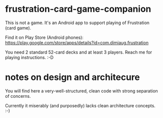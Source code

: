 # frustration-card-game-companion
This is not a game. It's an Android app to support
playing of Frustration (card game).

Find it on Play Store (Android phones):
https://play.google.com/store/apps/details?id=com.dimiaug.frustration

You need 2 standard 52-card decks and at least 3
players. Reach me for playing instructions. :-D

# notes on design and architecure
You will find here a very-well-structured, clean
code with strong separation of concerns.

Currently it miserably (and purposedly) lacks clean
architecture concepts. :-)
